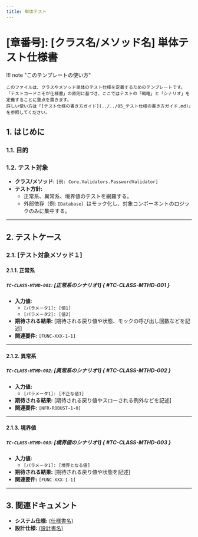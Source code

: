 ```yaml
---
title: 単体テスト
---
```


# [章番号]: [クラス名/メソッド名] 単体テスト仕様書

!!! note "このテンプレートの使い方"

    このファイルは、クラスやメソッド単体のテスト仕様を定義するためのテンプレートです。
    「テストコードこそが仕様書」の原則に基づき、ここではテストの「戦略」と「シナリオ」を定義することに重点を置きます。
    詳しい使い方は「[テスト仕様の書き方ガイド](../../05_テスト仕様の書き方ガイド.md)」を参照してください。

## 1. はじめに

### 1.1. 目的

<!-- このテストが何を保証するためのものかを記述します。（例: `PasswordValidator` クラスが、パスワードポリシーに関する全ての要件を正しく検証できることを保証する） -->

### 1.2. テスト対象

- **クラス/メソッド:** `[例: Core.Validators.PasswordValidator]`
- **テスト方針:**
    - 正常系、異常系、境界値のテストを網羅する。
    - 外部依存（例: `IDatabase`）はモック化し、対象コンポーネントのロジックのみに集中する。

---

## 2. テストケース

<!-- ここに、検証すべきシナリオを見出しとリスト形式で記述します。 -->

### 2.1. [テスト対象メソッド１]

<!-- 例: `Validate`メソッド -->

#### 2.1.1. 正常系

##### `TC-CLASS-MTHD-001`: [正常系のシナリオ1] { #TC-CLASS-MTHD-001 }

- **入力値:**
    - `[パラメータ1]: [値1]`
    - `[パラメータ2]: [値2]`
- **期待される結果:** [期待される戻り値や状態、モックの呼び出し回数などを記述]
- **関連要件:** `[FUNC-XXX-1-1]`

---

#### 2.1.2. 異常系

##### `TC-CLASS-MTHD-002`: [異常系のシナリオ1] { #TC-CLASS-MTHD-002 }

- **入力値:**
    - `[パラメータ1]: [不正な値1]`
- **期待される結果:** [期待される戻り値やスローされる例外などを記述]
- **関連要件:** `[NFR-ROBUST-1-0]`

---

#### 2.1.3. 境界値

##### `TC-CLASS-MTHD-003`: [境界値のシナリオ1] { #TC-CLASS-MTHD-003 }

- **入力値:**
    - `[パラメータ1]: [境界となる値]`
- **期待される結果:** [期待される戻り値や状態を記述]
- **関連要件:** `[FUNC-XXX-1-1]`

---

## 3. 関連ドキュメント

- **システム仕様:** [(仕様書名)](../../../../01_システム仕様/README.md)
- **設計仕様:** [(設計書名)](../../../../03_設計仕様/README.md)
